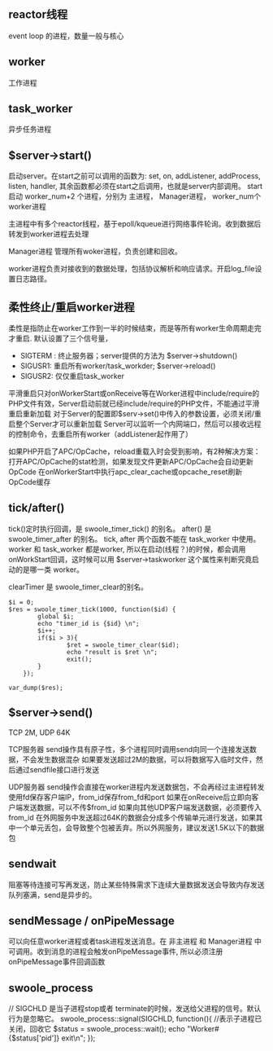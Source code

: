 ## reactor线程
event loop 的进程，数量一般与核心

## worker
工作进程

## task_worker
异步任务进程

## $server->start()
启动server。在start之前可以调用的函数为: set, on, addListener, addProcess, listen, handler, 其余函数都必须在start之后调用，也就是server内部调用。
start 启动 worker_num+2 个进程，分别为 主进程， Manager进程， worker_num个worker进程

主进程中有多个reactor线程，基于epoll/kqueue进行网络事件轮询。收到数据后转发到worker进程去处理

Manager进程 管理所有woker进程，负责创建和回收。

worker进程负责对接收到的数据处理，包括协议解析和响应请求。开启log_file设置日志路径。

## 柔性终止/重启worker进程
柔性是指防止在worker工作到一半的时候结束，而是等所有worker生命周期走完才重启.
默认设置了三个信号量， 
- SIGTERM : 终止服务器；server提供的方法为 $server->shutdown()
- SIGUSR1: 重启所有worker/task_workder; $server->reload()
- SIGUSR2: 仅仅重启task_worker

平滑重启只对onWorkerStart或onReceive等在Worker进程中include/require的PHP文件有效，Server启动前就已经include/require的PHP文件，不能通过平滑重启重新加载
对于Server的配置即$serv->set()中传入的参数设置，必须关闭/重启整个Server才可以重新加载
Server可以监听一个内网端口，然后可以接收远程的控制命令，去重启所有worker（addListener起作用了）

如果PHP开启了APC/OpCache，reload重载入时会受到影响，有2种解决方案：
打开APC/OpCache的stat检测，如果发现文件更新APC/OpCache会自动更新OpCode
在onWorkerStart中执行apc_clear_cache或opcache_reset刷新OpCode缓存


## tick/after()
tick()定时执行回调，是 swoole_timer_tick() 的别名。
after() 是 swoole_timer_after 的别名。
tick, after 两个函数不能在 task_worker 中使用。worker 和 task_worker 都是worker, 所以在启动(线程？)的时候，都会调用 onWorkStart回调，这时候可以用 $server->taskworker 这个属性来判断究竟启动的是哪一类 worker。

clearTimer 是 swoole_timer_clear的别名。

```
$i = 0;
$res = swoole_timer_tick(1000, function($id) {
        global $i;
        echo "timer_id is {$id} \n";
        $i++;
        if($i > 3){
                $ret = swoole_timer_clear($id);
                echo "result is $ret \n";
                exit();
        }
    });

var_dump($res);
```

## $server->send()
TCP 2M, UDP 64K

TCP服务器
send操作具有原子性，多个进程同时调用send向同一个连接发送数据，不会发生数据混杂
如果要发送超过2M的数据，可以将数据写入临时文件，然后通过sendfile接口进行发送

UDP服务器
send操作会直接在worker进程内发送数据包，不会再经过主进程转发
使用fd保存客户端IP，from_id保存from_fd和port
如果在onReceive后立即向客户端发送数据，可以不传$from_id
如果向其他UDP客户端发送数据，必须要传入from_id
在外网服务中发送超过64K的数据会分成多个传输单元进行发送，如果其中一个单元丢包，会导致整个包被丢弃。所以外网服务，建议发送1.5K以下的数据包

## sendwait
阻塞等待连接可写再发送，防止某些特殊需求下连续大量数据发送会导致内存发送队列塞满，send是异步的。

## sendMessage / onPipeMessage
可以向任意worker进程或者task进程发送消息。在 非主进程 和 Manager进程 中可调用。收到消息的进程会触发onPipeMessage事件, 所以必须注册onPipeMessage事件回调函数




## swoole_process

// SIGCHLD 是当子进程stop或者 terminate的时候，发送给父进程的信号。默认行为是忽略它。
swoole_process::signal(SIGCHLD, function(){
    //表示子进程已关闭，回收它
    $status = swoole_process::wait();
    echo "Worker#{$status['pid']} exit\n";
});